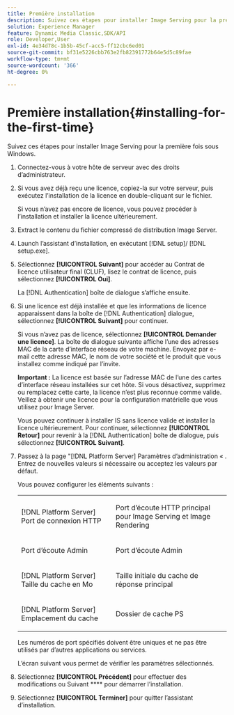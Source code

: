 ```yaml
---
title: Première installation
description: Suivez ces étapes pour installer Image Serving pour la première fois sous Windows.
solution: Experience Manager
feature: Dynamic Media Classic,SDK/API
role: Developer,User
exl-id: 4e34d78c-1b5b-45cf-acc5-ff12cbc6ed01
source-git-commit: bf31e5226cbb763e2fb82391772b64e5d5c89fae
workflow-type: tm+mt
source-wordcount: '366'
ht-degree: 0%

---
```


# Première installation{#installing-for-the-first-time}

Suivez ces étapes pour installer Image Serving pour la première fois sous Windows.

1. Connectez-vous à votre hôte de serveur avec des droits d’administrateur.
1. Si vous avez déjà reçu une licence, copiez-la sur votre serveur, puis exécutez l’installation de la licence en double-cliquant sur le fichier.

   Si vous n’avez pas encore de licence, vous pouvez procéder à l’installation et installer la licence ultérieurement.

1. Extract le contenu du fichier compressé de distribution Image Server.
1. Launch l’assistant d’installation, en exécutant [!DNL setup]/ [!DNL setup.exe].
1. Sélectionnez **[!UICONTROL Suivant]** pour accéder au Contrat de licence utilisateur final (CLUF), lisez le contrat de licence, puis sélectionnez **[!UICONTROL Oui]**.

   La [!DNL Authentication] boîte de dialogue s’affiche ensuite.
1. Si une licence est déjà installée et que les informations de licence apparaissent dans la boîte de [!DNL Authentication] dialogue, sélectionnez **[!UICONTROL Suivant]** pour continuer.

   Si vous n’avez pas de licence, sélectionnez **[!UICONTROL Demander une licence]**. La boîte de dialogue suivante affiche l’une des adresses MAC de la carte d’interface réseau de votre machine. Envoyez par e-mail cette adresse MAC, le nom de votre société et le produit que vous installez comme indiqué par l’invite.

   **Important :** La licence est basée sur l’adresse MAC de l’une des cartes d’interface réseau installées sur cet hôte. Si vous désactivez, supprimez ou remplacez cette carte, la licence n’est plus reconnue comme valide. Veillez à obtenir une licence pour la configuration matérielle que vous utilisez pour Image Server.

   Vous pouvez continuer à installer IS sans licence valide et installer la licence ultérieurement. Pour continuer, sélectionnez **[!UICONTROL Retour]** pour revenir à la [!DNL Authentication] boîte de dialogue, puis sélectionnez **[!UICONTROL Suivant]**.
1. Passez à la page &quot;[!DNL Platform Server] Paramètres d’administration « . Entrez de nouvelles valeurs si nécessaire ou acceptez les valeurs par défaut.

   Vous pouvez configurer les éléments suivants :

   <table id="table_AA5D7674BBBE4AD4B373066AEF413FFD"> 
   <tbody> 
   <tr> 
      <td> <p> [!DNL Platform Server] Port de connexion HTTP </p> </td>
      <td> <p>Port d’écoute HTTP principal pour Image Serving et Image Rendering </p> </td>
   </tr> 
   <tr> 
      <td> <p> Port d’écoute Admin </p> </td>
      <td> <p>Port d’écoute Admin </p> </td>
   </tr> 
   <tr> 
      <td> <p> [!DNL Platform Server] Taille du cache en Mo </p> </td>
      <td> <p>Taille initiale du cache de réponse principal </p> </td>
   </tr>
   <tr> 
      <td> <p> [!DNL Platform Server] Emplacement du cache </p> </td>
      <td> <p>Dossier de cache PS </p> </td>
   </tr>
   </tbody>
   </table>

   Les numéros de port spécifiés doivent être uniques et ne pas être utilisés par d’autres applications ou services.

   L’écran suivant vous permet de vérifier les paramètres sélectionnés.

1. Sélectionnez **[!UICONTROL Précédent]** pour effectuer des modifications ou Suivant **** pour démarrer l’installation.

1. Sélectionnez **[!UICONTROL Terminer]** pour quitter l’assistant d’installation.
